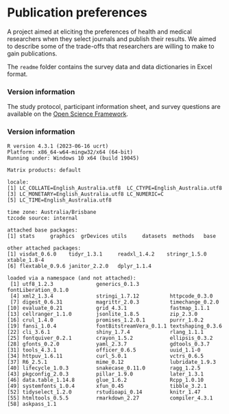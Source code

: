 # Publication preferences

A project aimed at eliciting the preferences of health and medical researchers when they select journals and publish their results. We aimed to describe some of the trade-offs that researchers are willing to make to gain publications.

The `readme` folder contains the survey data and data dictionaries in Excel format. 

### Version information

The study protocol, participant information sheet, and survey questions are available on the [Open Science Framework](https://osf.io/p9guj/).

### Version information

```
R version 4.3.1 (2023-06-16 ucrt)
Platform: x86_64-w64-mingw32/x64 (64-bit)
Running under: Windows 10 x64 (build 19045)

Matrix products: default

locale:
[1] LC_COLLATE=English_Australia.utf8  LC_CTYPE=English_Australia.utf8   
[3] LC_MONETARY=English_Australia.utf8 LC_NUMERIC=C                      
[5] LC_TIME=English_Australia.utf8    

time zone: Australia/Brisbane
tzcode source: internal

attached base packages:
[1] stats     graphics  grDevices utils     datasets  methods   base     

other attached packages:
[1] visdat_0.6.0    tidyr_1.3.1     readxl_1.4.2    stringr_1.5.0   xtable_1.8-4   
[6] flextable_0.9.6 janitor_2.2.0   dplyr_1.1.4    

loaded via a namespace (and not attached):
 [1] utf8_1.2.3              generics_0.1.3          fontLiberation_0.1.0   
 [4] xml2_1.3.4              stringi_1.7.12          httpcode_0.3.0         
 [7] digest_0.6.31           magrittr_2.0.3          timechange_0.2.0       
[10] evaluate_0.21           grid_4.3.1              fastmap_1.1.1          
[13] cellranger_1.1.0        jsonlite_1.8.5          zip_2.3.0              
[16] crul_1.4.0              promises_1.2.0.1        purrr_1.0.2            
[19] fansi_1.0.4             fontBitstreamVera_0.1.1 textshaping_0.3.6      
[22] cli_3.6.1               shiny_1.7.4             rlang_1.1.1            
[25] fontquiver_0.2.1        crayon_1.5.2            ellipsis_0.3.2         
[28] gfonts_0.2.0            yaml_2.3.7              gdtools_0.3.7          
[31] tools_4.3.1             officer_0.6.5           uuid_1.1-0             
[34] httpuv_1.6.11           curl_5.0.1              vctrs_0.6.5            
[37] R6_2.5.1                mime_0.12               lubridate_1.9.3        
[40] lifecycle_1.0.3         snakecase_0.11.0        ragg_1.2.5             
[43] pkgconfig_2.0.3         pillar_1.9.0            later_1.3.1            
[46] data.table_1.14.8       glue_1.6.2              Rcpp_1.0.10            
[49] systemfonts_1.0.4       xfun_0.45               tibble_3.2.1           
[52] tidyselect_1.2.0        rstudioapi_0.14         knitr_1.47             
[55] htmltools_0.5.5         rmarkdown_2.27          compiler_4.3.1         
[58] askpass_1.1
```